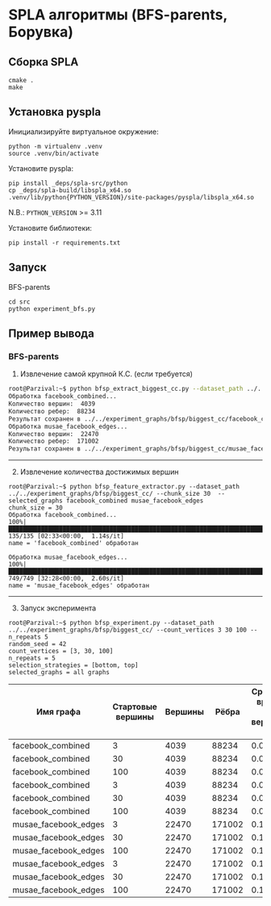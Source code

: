 # SPLA алгоритмы (BFS-parents, Борувка)

## Cборка SPLA
```
cmake .
make
```

## Установка pyspla

Инициализируйте виртуальное окружение:
```
python -m virtualenv .venv
source .venv/bin/activate
```

Установите pyspla:
```
pip install _deps/spla-src/python
cp _deps/spla-build/libspla_x64.so .venv/lib/python{PYTHON_VERSION}/site-packages/pyspla/libspla_x64.so
```
N.B.: `PYTHON_VERSION` >= 3.11

Установите библиотеки:
```
pip install -r requirements.txt
```
## Запуск

BFS-parents


```
cd src
python experiment_bfs.py
```

## Пример вывода 

### BFS-parents
1. Извлечение самой крупной К.С. (если требуется)

```bash
root@Parzival:~$ python bfsp_extract_biggest_cc.py --dataset_path ../../experiment_graphs/bfsp/graphs/
Обработка facebook_combined...
Количество вершин:  4039
Количество ребер:  88234
Результат сохранен в ../../experiment_graphs/bfsp/biggest_cc/facebook_combined.csv
Обработка musae_facebook_edges...
Количество вершин:  22470
Количество ребер:  171002
Результат сохранен в ../../experiment_graphs/bfsp/biggest_cc/musae_facebook_edges.csv
```
---
2. Извлечение количества достижимых вершин 
```console
root@Parzival:~$ python bfsp_feature_extractor.py --dataset_path ../../experiment_graphs/bfsp/biggest_cc/ --chunk_size 30  --selected_graphs facebook_combined musae_facebook_edges
chunk_size = 30
Обработка facebook_combined...
100%|███████████████████████████████████████████████████████████████████████████████████████████████████████████████████████████████| 135/135 [02:33<00:00,  1.14s/it]
name = 'facebook_combined' обработан

Обработка musae_facebook_edges...
100%|███████████████████████████████████████████████████████████████████████████████████████████████████████████████████████████████| 749/749 [32:28<00:00,  2.60s/it]
name = 'musae_facebook_edges' обработан
```
---

3. Запуск эксперимента

```
root@Parzival:~$ python bfsp_experiment.py --dataset_path ../../experiment_graphs/bfsp/biggest_cc/ --count_vertices 3 30 100 --n_repeats 5
random_seed = 42
count_vertices = [3, 30, 100]
n_repeats = 5
selection_strategies = [bottom, top]
selected_graphs = all graphs
```

| Имя графа            | Стартовые вершины | Вершины | Рёбра  | Среднее время на вершину (с) | Среднее время (с) | С.О. | Стратегия выбора вершин |
| -------------------- | ----------------- | ------- | ------ | ---------------------------- | ----------------- | ---- | ----------------------- |
| facebook_combined    | 3                 | 4039    | 88234  | 0.08                         | 0.25              | 0.00 | bottom                  |
| facebook_combined    | 30                | 4039    | 88234  | 0.07                         | 2.17              | 0.03 | bottom                  |
| facebook_combined    | 100               | 4039    | 88234  | 0.08                         | 7.75              | 0.04 | bottom                  |
| facebook_combined    | 3                 | 4039    | 88234  | 0.09                         | 0.26              | 0.02 | top                     |
| facebook_combined    | 30                | 4039    | 88234  | 0.08                         | 2.40              | 0.08 | top                     |
| facebook_combined    | 100               | 4039    | 88234  | 0.09                         | 8.97              | 0.27 | top                     |
| musae_facebook_edges | 3                 | 22470   | 171002 | 0.14                         | 0.43              | 0.02 | bottom                  |
| musae_facebook_edges | 30                | 22470   | 171002 | 0.15                         | 4.52              | 0.11 | bottom                  |
| musae_facebook_edges | 100               | 22470   | 171002 | 0.16                         | 16.18             | 0.24 | bottom                  |
| musae_facebook_edges | 3                 | 22470   | 171002 | 0.19                         | 0.58              | 0.03 | top                     |
| musae_facebook_edges | 30                | 22470   | 171002 | 0.17                         | 5.17              | 0.06 | top                     |
| musae_facebook_edges | 100               | 22470   | 171002 | 0.16                         | 16.31             | 0.40 | top                     |